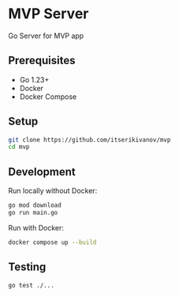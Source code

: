 # MVP Server

Go Server for MVP app

## Prerequisites

- Go 1.23+
- Docker
- Docker Compose

## Setup

```bash
git clone https://github.com/itserikivanov/mvp
cd mvp
```

## Development

Run locally without Docker:

```bash
go mod download
go run main.go
```

Run with Docker:

```bash
docker compose up --build
```

## Testing

```bash
go test ./...
```
